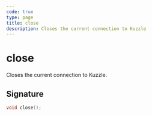 ```yaml
---
code: true
type: page
title: close
description: Closes the current connection to Kuzzle
---
```


# close

Closes the current connection to Kuzzle.

## Signature

```cpp
void close();
```
